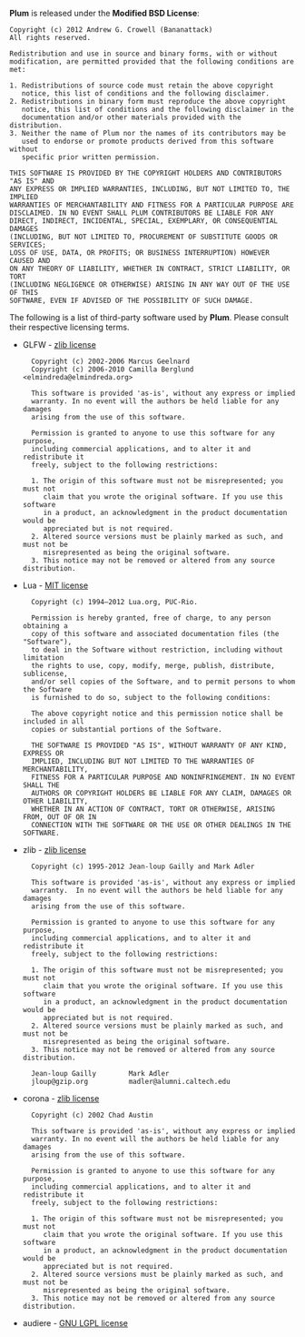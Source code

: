 **Plum** is released under the **Modified BSD License**:

    Copyright (c) 2012 Andrew G. Crowell (Bananattack)
    All rights reserved.

    Redistribution and use in source and binary forms, with or without
    modification, are permitted provided that the following conditions are met:

    1. Redistributions of source code must retain the above copyright
       notice, this list of conditions and the following disclaimer.
    2. Redistributions in binary form must reproduce the above copyright
       notice, this list of conditions and the following disclaimer in the
       documentation and/or other materials provided with the distribution.
    3. Neither the name of Plum nor the names of its contributors may be
       used to endorse or promote products derived from this software without
       specific prior written permission.

    THIS SOFTWARE IS PROVIDED BY THE COPYRIGHT HOLDERS AND CONTRIBUTORS "AS IS" AND
    ANY EXPRESS OR IMPLIED WARRANTIES, INCLUDING, BUT NOT LIMITED TO, THE IMPLIED
    WARRANTIES OF MERCHANTABILITY AND FITNESS FOR A PARTICULAR PURPOSE ARE
    DISCLAIMED. IN NO EVENT SHALL PLUM CONTRIBUTORS BE LIABLE FOR ANY
    DIRECT, INDIRECT, INCIDENTAL, SPECIAL, EXEMPLARY, OR CONSEQUENTIAL DAMAGES
    (INCLUDING, BUT NOT LIMITED TO, PROCUREMENT OF SUBSTITUTE GOODS OR SERVICES;
    LOSS OF USE, DATA, OR PROFITS; OR BUSINESS INTERRUPTION) HOWEVER CAUSED AND
    ON ANY THEORY OF LIABILITY, WHETHER IN CONTRACT, STRICT LIABILITY, OR TORT
    (INCLUDING NEGLIGENCE OR OTHERWISE) ARISING IN ANY WAY OUT OF THE USE OF THIS
    SOFTWARE, EVEN IF ADVISED OF THE POSSIBILITY OF SUCH DAMAGE.

The following is a list of third-party software used by **Plum**. Please consult their respective licensing terms.

* GLFW - [zlib license](http://www.gzip.org/zlib/zlib_license.html)

        Copyright (c) 2002-2006 Marcus Geelnard
        Copyright (c) 2006-2010 Camilla Berglund <elmindreda@elmindreda.org>

        This software is provided 'as-is', without any express or implied
        warranty. In no event will the authors be held liable for any damages
        arising from the use of this software.

        Permission is granted to anyone to use this software for any purpose,
        including commercial applications, and to alter it and redistribute it
        freely, subject to the following restrictions:

        1. The origin of this software must not be misrepresented; you must not
           claim that you wrote the original software. If you use this software
           in a product, an acknowledgment in the product documentation would be
           appreciated but is not required.
        2. Altered source versions must be plainly marked as such, and must not be
           misrepresented as being the original software.
        3. This notice may not be removed or altered from any source distribution.

* Lua - [MIT license](http://www.lua.org/license.html)

        Copyright (c) 1994–2012 Lua.org, PUC-Rio.
        
        Permission is hereby granted, free of charge, to any person obtaining a
        copy of this software and associated documentation files (the "Software"),
        to deal in the Software without restriction, including without limitation
        the rights to use, copy, modify, merge, publish, distribute, sublicense,
        and/or sell copies of the Software, and to permit persons to whom the Software
        is furnished to do so, subject to the following conditions:

        The above copyright notice and this permission notice shall be included in all
        copies or substantial portions of the Software.

        THE SOFTWARE IS PROVIDED "AS IS", WITHOUT WARRANTY OF ANY KIND, EXPRESS OR
        IMPLIED, INCLUDING BUT NOT LIMITED TO THE WARRANTIES OF MERCHANTABILITY,
        FITNESS FOR A PARTICULAR PURPOSE AND NONINFRINGEMENT. IN NO EVENT SHALL THE
        AUTHORS OR COPYRIGHT HOLDERS BE LIABLE FOR ANY CLAIM, DAMAGES OR OTHER LIABILITY,
        WHETHER IN AN ACTION OF CONTRACT, TORT OR OTHERWISE, ARISING FROM, OUT OF OR IN
        CONNECTION WITH THE SOFTWARE OR THE USE OR OTHER DEALINGS IN THE SOFTWARE.

* zlib - [zlib license](http://www.gzip.org/zlib/zlib_license.html)

        Copyright (c) 1995-2012 Jean-loup Gailly and Mark Adler
  
        This software is provided 'as-is', without any express or implied
        warranty.  In no event will the authors be held liable for any damages
        arising from the use of this software.
  
        Permission is granted to anyone to use this software for any purpose,
        including commercial applications, and to alter it and redistribute it
        freely, subject to the following restrictions:
  
        1. The origin of this software must not be misrepresented; you must not
           claim that you wrote the original software. If you use this software
           in a product, an acknowledgment in the product documentation would be
           appreciated but is not required.
        2. Altered source versions must be plainly marked as such, and must not be
           misrepresented as being the original software.
        3. This notice may not be removed or altered from any source distribution.
  
        Jean-loup Gailly        Mark Adler
        jloup@gzip.org          madler@alumni.caltech.edu


* corona - [zlib license](http://www.gzip.org/zlib/zlib_license.html)

        Copyright (c) 2002 Chad Austin
  
        This software is provided 'as-is', without any express or implied
        warranty. In no event will the authors be held liable for any damages
        arising from the use of this software.
  
        Permission is granted to anyone to use this software for any purpose,
        including commercial applications, and to alter it and redistribute it
        freely, subject to the following restrictions:
  
        1. The origin of this software must not be misrepresented; you must not
           claim that you wrote the original software. If you use this software
           in a product, an acknowledgment in the product documentation would be
           appreciated but is not required.
        2. Altered source versions must be plainly marked as such, and must not be
           misrepresented as being the original software.
        3. This notice may not be removed or altered from any source distribution.


* audiere - [GNU LGPL license](http://opensource.org/licenses/lgpl-license.html)
